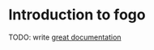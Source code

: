 # Introduction to fogo

TODO: write [great documentation](http://jacobian.org/writing/what-to-write/)
